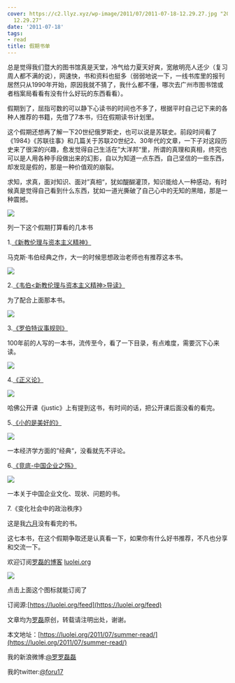 ```yaml
---
cover: https://c2.llyz.xyz/wp-image/2011/07/2011-07-18-12.29.27.jpg "2011-07-18
  12.29.27"
date: '2011-07-18'
tags:
- read
title: 假期书单
---
```


总是觉得我们暨大的图书馆真是天堂，冷气给力夏天好爽，宽敞明亮人还少（复习周人都不满的说），网速快，书和资料也挺多（弱弱地说一下，一线书库里的报刊居然只从1990年开始，原因我就不猜了，我什么都不懂，哪次去广州市图书馆或者档案局看看有没有什么好玩的东西看看）。

假期到了，屈指可数的可以静下心读书的时间也不多了，根据平时自己记下来的各种人推荐的书籍，先借了7本书，归在假期读书计划里。

这个假期还想再了解一下20世纪俄罗斯史，也可以说是苏联史。前段时间看了《1984》《苏联往事》和几篇关于苏联20世纪2、30年代的文章，一下子对这段历史来了很深的兴趣，愈发觉得自己生活在”大洋邦“里，所谓的真理和真相，终究也可以是人用各种手段做出来的幻影，自以为知道一点东西，自己坚信的一些东西，却发现是假的，那是一种价值观的崩裂。

求知，求真，面对知识、面对”真相“，犹如醍醐灌顶，知识能给人一种感动，有时候真是觉得自己看到什么东西，犹如一道光撕破了自己心中的无知的黑暗，那是一种震撼。

![](https://c2.llyz.xyz/wp-image/2011/07/2011-07-18-12.29.27-1024x768.jpg )

列一下这个假期打算看的几本书

1.[《新教伦理与资本主义精神》](https://book.douban.com/subject/1433411/)

马克斯·韦伯经典之作，大一的时候思想政治老师也有推荐这本书。

![](https://img3.douban.com/lpic/s2830221.jpg)

2.[《韦伯<新教伦理与资本主义精神>导读》](https://book.douban.com/subject/1322278/)

为了配合上面那本书。

![](https://c2.llyz.xyz/wp-image/2011/07/marks.jpg )

3.[《罗伯特议事规则》](https://book.douban.com/subject/2382433/)

100年前的人写的一本书，流传至今，看了一下目录，有点难度，需要沉下心来读。

![](https://img3.douban.com/lpic/s2861552.jpg)

4.[《正义论》](https://book.douban.com/subject/1028268/)

![](https://img3.douban.com/lpic/s1271996.jpg)

哈佛公开课《justic》上有提到这书，有时间的话，把公开课后面没看的看完。

5.[《小的是美好的》](https://book.douban.com/subject/1441942/)

![](https://img3.douban.com/lpic/s3193012.jpg)

一本经济学方面的”经典“，没看就先不评论。

6.[《竞底-中国企业之殇》](https://book.douban.com/subject/3792586/)

![](https://img3.douban.com/lpic/s6192373.jpg)

一本关于中国企业文化、现状、问题的书。

7.《变化社会中的政治秩序》

这是我[六月](https://luolei.org/2011/06/june-book/)没有看完的书。

这七本书，在这个假期争取还是认真看一下，如果你有什么好书推荐，不凡也分享和交流一下。

欢迎订阅[罗磊的博客](https://luolei.org) [luolei.org](https://luolei.org)

![](https://c2.llyz.xyz/wp-image/2011/07/rss.png)

点击上面这个图标就能订阅了

订阅源:[https://luolei.org/feed](https://luolei.org/feed)

文章均为[罗磊](https://luolei.org/)原创，转载请注明出处，谢谢。

本文地址：[https://luolei.org/2011/07/summer-read/](https://luolei.org/2011/07/summer-read/)

我的新浪微博:[@罗罗磊磊](https://weibo.com/foru17/)

我的twitter:[@foru17](https://twitter.com/#!/foru17)
